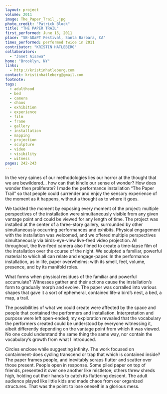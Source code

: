 ```yaml
---
layout: project
volume: 2011
image: The_Paper_Trail_.jpg
photo_credit: "Patrick Block"
title: "THE PAPER TRAIL"
first_performed: June 15, 2011
place: "SB-ADaPT Festival, Santa Barbara, CA"
times_performed: performed twice in 2011
contributor: "KRISTIN HATLEBERG"
collaborators: 
  - "Janet Aisawa"
home: "Brooklyn, NY"
links: 
  - http://kristinhatleberg.com
contact: kristinhatleberg@gmail.com
footnote: 
tags: 
  - adulthood
  - bed
  - camera
  - chaos
  - exhibition
  - experience
  - film
  - frame
  - gallery
  - installation
  - mapping
  - projection
  - sculpture
  - video
  - visibility
  - witness
pages: 242-243
---
```


In the very spines of our methodologies lies our horror at the thought that we are bewildered... how can that kindle our sense of wonder? How does wonder then proliferate? I made the performance installation “The Paper Trail” so that people could surrender and enjoy the sensory experience of the moment as it happens, without a thought as to where it goes. 

We tackled the moment by exposing every moment of the project: multiple perspectives of the installation were simultaneously visible from any given vantage point and could be viewed for any length of time. The project was installed at the center of a three-story gallery, surrounded by other simultaneously occurring performances and exhibits. Physical engagement with the installation was welcomed, and we offered multiple perspectives simultaneously via birds-eye-view live-feed video projection. All throughout, the live-feed camera also filmed to create a time-lapse film of the installation over the course of the night. We sculpted a familiar, powerful material to which all can relate and engage-paper. In the performance installation, as in life, paper overwhelms: with its smell, feel, volume, presence, and by its manifold roles. 

What forms when physical residues of the familiar and powerful accumulate? Witnesses gather and their actions cause the installation’s form to gradually morph and evolve. The paper was corralled into various shapes that gave it a sort of ephemeral, contained life-a bird’s nest, a bed, a map, a trail. 

The possibilities of what we could create were affected by the space and people that contained the performers and installation. Interpretation and purpose were left open-ended; my exploration revealed that the vocabulary the performers created could be understood by everyone witnessing it, albeit differently depending on the vantage point from which it was viewed. No one could understand the same thing the same way, nor contain the vocabulary’s growth from what I introduced. 

Circles enclose while suggesting infinity. The work focused on containment-does cycling transcend or trap that which is contained inside? The paper frames people, and inevitably scraps flutter and scatter over those present. People open in response. Some piled paper on top of friends, presented it over one another like mistletoe; others threw shreds high, holding out their hands to catch its fluttering descent. The adult audience played like little kids and made chaos from our organized structures. That was the point: to lose oneself in a glorious mess.
